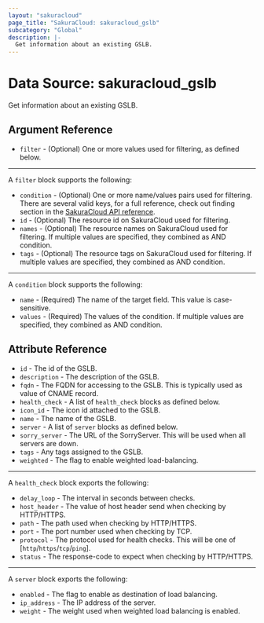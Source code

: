 ```yaml
---
layout: "sakuracloud"
page_title: "SakuraCloud: sakuracloud_gslb"
subcategory: "Global"
description: |-
  Get information about an existing GSLB.
---
```


# Data Source: sakuracloud_gslb

Get information about an existing GSLB.

## Argument Reference

* `filter` - (Optional) One or more values used for filtering, as defined below.


---

A `filter` block supports the following:

* `condition` - (Optional) One or more name/values pairs used for filtering. There are several valid keys, for a full reference, check out finding section in the [SakuraCloud API reference](https://developer.sakura.ad.jp/cloud/api/1.1/).
* `id` - (Optional) The resource id on SakuraCloud used for filtering.
* `names` - (Optional) The resource names on SakuraCloud used for filtering. If multiple values ​​are specified, they combined as AND condition.
* `tags` - (Optional) The resource tags on SakuraCloud used for filtering. If multiple values ​​are specified, they combined as AND condition.

---

A `condition` block supports the following:

* `name` - (Required) The name of the target field. This value is case-sensitive.
* `values` - (Required) The values of the condition. If multiple values ​​are specified, they combined as AND condition.


## Attribute Reference

* `id` - The id of the GSLB.
* `description` - The description of the GSLB.
* `fqdn` - The FQDN for accessing to the GSLB. This is typically used as value of CNAME record.
* `health_check` - A list of `health_check` blocks as defined below.
* `icon_id` - The icon id attached to the GSLB.
* `name` - The name of the GSLB.
* `server` - A list of `server` blocks as defined below.
* `sorry_server` - The URL of the SorryServer. This will be used when all servers are down.
* `tags` - Any tags assigned to the GSLB.
* `weighted` - The flag to enable weighted load-balancing.


---

A `health_check` block exports the following:

* `delay_loop` - The interval in seconds between checks.
* `host_header` - The value of host header send when checking by HTTP/HTTPS.
* `path` - The path used when checking by HTTP/HTTPS.
* `port` - The port number used when checking by TCP.
* `protocol` - The protocol used for health checks. This will be one of [`http`/`https`/`tcp`/`ping`].
* `status` - The response-code to expect when checking by HTTP/HTTPS.

---

A `server` block exports the following:

* `enabled` - The flag to enable as destination of load balancing.
* `ip_address` - The IP address of the server.
* `weight` - The weight used when weighted load balancing is enabled.



